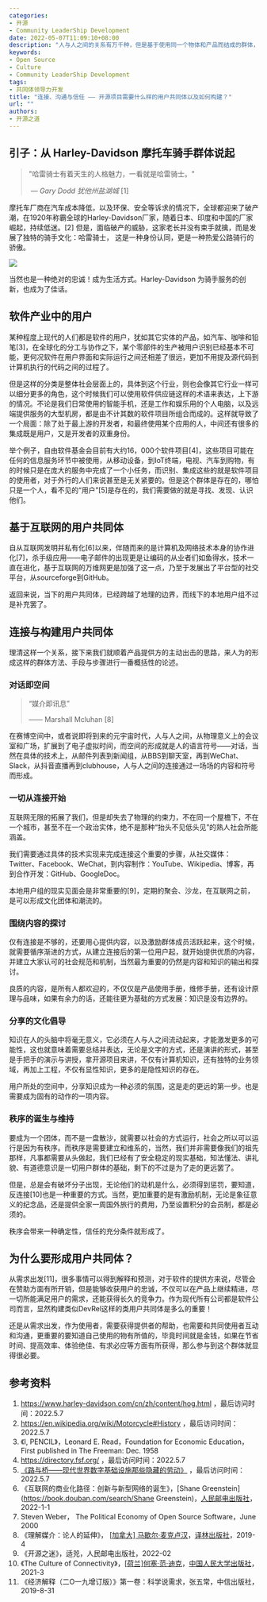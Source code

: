 ```yaml
---
categories:
- 开源
- Community LeaderShip Development
date: 2022-05-07T11:09:10+08:00
description: "人与人之间的关系有万千种，但是基于使用同一个物体和产品而结成的群体，无疑是现代商业化的成果，而使用开源项目，乃至是使用开源项目完成自己的业务的个人或组织，成为开源共同体的重要的一部分，也是需要刻意为止的，当然，千规律万规律，需求是所有一切做事的基础。"
keywords:
- Open Source
- Culture
- Community LeaderShip Development
tags:
- 共同体领导力开发
title: "连接、沟通与信任 —— 开源项目需要什么样的用户共同体以及如何构建？"
url: ""
authors:
- 开源之道
---
```


## 引子：从 Harley-Davidson 摩托车骑手群体说起

> "哈雷骑士有着天生的人格魅力，一看就是哈雷骑士。"
>
> ​         *— Gary Dodd* *犹他州盐湖城* [1]

摩托车厂商在汽车成本降低，以及环保、安全等诉求的情况下，全球都迎来了破产潮，在1920年称霸全球的Harley-Davidson厂家，随着日本、印度和中国的厂家崛起，持续低迷。[2] 但是，面临破产的威胁，这家老长并没有束手就擒，而是发展了独特的骑手文化：哈雷骑士， 这是一种身份认同，更是一种热爱公路骑行的骄傲。

![](https://www.harley-davidson.com/content/dam/h-d/images/content-images/hero-cards/2-up/hog-overview-enthusiast-hero-card-2-up.jpg?impolicy=myresize&rw=650)

当然也是一种绝对的忠诚！成为生活方式。Harley-Davidson 为骑手服务的创新，也成为了佳话。

## 软件产业中的用户

某种程度上现代的人们都是软件的用户，犹如其它实体的产品，如汽车、咖啡和铅笔[3]，在全球化的分工与协作之下，某个零部件的生产被用户识别已经基本不可能，更何况软件在用户界面和实际运行之间还相差了很远，更加不用提及源代码到计算机执行的代码之间的过程了。

但是这样的分类是整体社会层面上的，具体到这个行业，则也会像其它行业一样可以细分更多的角色，这个时候我们可以使用软件供应链这样的术语来表达，上下游的情况。不论是我们日常使用的智能手机，还是工作和娱乐用的个人电脑，以及远端提供服务的大型机房，都是由不计其数的软件项目所组合而成的。这样就导致了一个局面：除了处于最上游的开发者，和最终使用某个应用的人，中间还有很多的集成既是用户，又是开发者的双重身份。

举个例子，自由软件基金会目前有大约16，000个软件项目[4]，这些项目可能在任何的信息服务环节中被使用，从移动设备，到IoT终端，电视、汽车到购物，有的时候只是在庞大的服务中完成了一个小任务，而识别、集成这些的就是软件项目的使用者，对于外行的人们来说甚至是无关紧要的。但是这个群体是存在的，哪怕只是一个人，看不见的“用户”[5]是存在的，我们需要做的就是寻找、发现、认识他们。

## 基于互联网的用户共同体

自从互联网发明并私有化[6]以来，伴随而来的是计算机及网络技术本身的协作进化[7]，杀手级应用——电子邮件的出现更是让编码的从业者们如鱼得水，技术一直在进化，基于互联网的万维网更是加强了这一点，乃至于发展出了平台型的社交平台，从sourceforge到GitHub。

返回来说，当下的用户共同体，已经跨越了地理的边界，而线下的本地用户组不过是补充罢了。

## 连接与构建用户共同体

理清这样一个关系，接下来我们就顺着产品提供方的主动出击的思路，来人为的形成这样的群体方法、手段与步骤进行一番概括性的论述。

### 对话即空间

>  “媒介即讯息”
>
>  —— Marshall Mcluhan [8]

在赛博空间中，或者说即将到来的元宇宙时代，人与人之间，从物理意义上的会议室和广场，扩展到了电子虚拟时间，而空间的形成就是人的语言符号——对话，当然在具体的技术上，从邮件列表到新闻组，从BBS到聊天室，再到WeChat、Slack，从抖音直播再到clubhouse，人与人之间的连接通过一场场的内容和符号而形成。

### 一切从连接开始

互联网无限的拓展了我们，但是却失去了物理的约束力，不在同一个屋檐下，不在一个城市，甚至不在一个政治实体，绝不是那种“抬头不见低头见”的熟人社会所能涵盖。

我们需要通过具体的技术实现来完成连接这个重要的步骤，从社交媒体：Twitter、Facebook、WeChat，到内容制作：YouTube、Wikipedia、博客，再到合作开发：GitHub、GoogleDoc。

本地用户组的现实见面会是非常重要的[9]，定期的聚会、沙龙，在互联网之前，是可以形成文化团体和潮流的。

### 围绕内容的探讨

仅有连接是不够的，还要用心提供内容，以及激励群体成员活跃起来，这个时候，就需要循序渐进的方式，从建立连接后的第一位用户起，就开始提供优质的内容，并建立大家认可的社会规范和机制，当然最为重要的仍然是内容和知识的输出和探讨。

良质的内容，是所有人都欢迎的，不仅仅是产品使用手册，维修手册，还有设计原理与品味，如果有余力的话，还能往更为基础的方式发展：知识是没有边界的。

### 分享的文化倡导

知识在人的头脑中将毫无意义，它必须在人与人之间流动起来，才能激发更多的可能性，这也就意味着需要总结并表达，无论是文字的方式，还是演讲的形式，甚至是手把手的演示与讲授，拿开源项目来讲，不仅有计算机知识，还有独特的业务领域，再加上工程，不仅有显性知识，更多的是隐性知识的存在。

用户所处的空间中，分享知识成为一种必须的氛围，这是走的更远的第一步。也是需要成为固有的动作的一项内容。

### 秩序的诞生与维持

要成为一个团体，而不是一盘散沙，就需要以社会的方式运行，社会之所以可以运行是因为有秩序。而秩序是需要建立和维系的，当然，我们并非需要像我们的祖先那样，凡事都需要从头做起，我们已经有了安全稳定的现实基础，知法懂法、讲礼貌、有道德意识是一切用户群体的基础，剩下的不过是为了走的更远罢了。

但是，总是会有破坏分子出现，无论他们的动机是什么，必须得到惩罚，要知道，反连接[10]也是一种重要的方式。当然，更加重要的是有激励机制，无论是象征意义的纪念品，还是提供全家一周国外旅行的费用，乃至设置积分的会员制，都是必须的。

秩序会带来一种确定性，信任的充分条件就形成了。

## 为什么要形成用户共同体？

从需求出发[11]，很多事情可以得到解释和预测，对于软件的提供方来说，尽管会在赞助方面有所开销，但是能够收获用户的忠诚，不仅可以在产品上继续精进，尽一切所能满足用户的需求，还能获得长久的竞争力。作为现代所有公司都是软件公司而言，显然构建类似DevRel这样的类用户共同体是多么的重要！

还是从需求出发，作为使用者，需要获得提供者的帮助，也需要和共同使用者互动和沟通，更重要的要知道自己使用的物有所值的，毕竟时间就是金钱，如果在节省时间、提高效率、体验绝佳、有求必应等方面有所获得，那么参与到这个群体就显得很必要。 

## 参考资料

1. https://www.harley-davidson.com/cn/zh/content/hog.html ，最后访问时间：2022.5.7
2. https://en.wikipedia.org/wiki/Motorcycle#History ，最后访问时间：2022.5.7
3. 《I, PENCIL》，Leonard E. Read，Foundation for Economic Education，First published in The Freeman: Dec. 1958
4. https://directory.fsf.org/ ，最后访问时间：2022.5.7
5. [《路与桥——现代世界数字基础设施那些隐藏的劳动》](posts/paper_or_book_reading/road_and_bridges_the_unseen_labor_behind_our_digital_infrastructure/) ，最后访问时间：2022.5.7
6. 《互联网的商业化路径：创新与新型网络的诞生》，[Shane Greenstein](https://book.douban.com/search/Shane Greenstein)，[人民邮电出版社](https://book.douban.com/press/2609)，2022-1-1
7. Steven Weber， The Political Economy of Open Source Software，June 2000
8. 《理解媒介：论人的延伸》， [[加拿大\] 马歇尔·麦克卢汉](https://book.douban.com/author/364389)，[译林出版社](https://book.douban.com/press/2331)，2019-4
9. 《开源之迷》，适兕，人民邮电出版社，2022-02
10. 《The Culture of Connectivity》，[[荷兰\]何塞·范·迪克](https://book.douban.com/search/何塞·范·迪克)，[中国人民大学出版社](https://book.douban.com/press/2618)，2021-3
11. 《经济解释（二O一九增订版）》第一卷：科学说需求，张五常，中信出版社，2019-8-31
